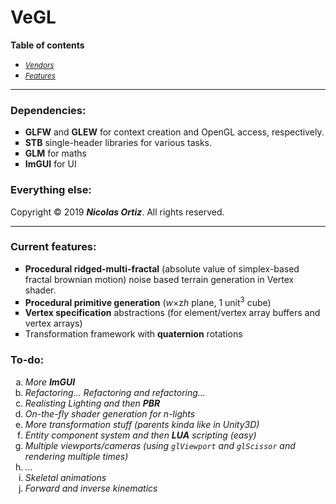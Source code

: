 # VeGL

<div>
  <nav>
    <p><b><important>Table of contents</important></b></p>
    <ul type = "disc">
      <li><i><small><a href="#Vendors">Vendors</a></small></i></li>
      <li><i><small><a href="#Features">Features</a></small></i></li>
    </ul>
  </nav> 
</div>
<hr>
<div id="Vendors">
  <section>
    <h3> Dependencies: </h2>
    <ul type = "square">
      <li> <b><important>GLFW</b></important> and <b><important>GLEW</b></important> for context creation and OpenGL access, respectively.</li>
      <li> <b><important>STB</b></important> single-header libraries for various tasks. </li>
      <li> <b><important>GLM</b></important> for maths </li>
      <li> <b><important>ImGUI</b></important> for UI </li>
    </ul>
  </section>
  <section>
    <h3> Everything else: </h2>
    <p>Copyright &copy; 2019 <i><b>Nicolas Ortiz</i></b>. All rights reserved.</p>
  </section>
</div>
<hr>
<div id="Features">
  <section>
    <h3> Current features: </h2>
    <ul type = "square">
      <li> <b>Procedural ridged-multi-fractal</b> (absolute value of simplex-based fractal brownian motion) noise based terrain generation in Vertex shader. </li>
      <li> <b>Procedural primitive generation</b> (<var>w</var>&times;z<var>h</var> plane, 1 unit<sup>3</sup> cube) </li>
      <li> <b>Vertex specification</b> abstractions (for element/vertex array buffers and vertex arrays) </li>
      <li> Transformation framework with <b>quaternion</b> rotations </li>
    </ul>
  </section>
  <section>
    <h3> To-do: </h2> 
    <ol type = "a"> 
      <li><i>  More <b><important>ImGUI</b></important> </i></li>
      <li><i>  Refactoring... Refactoring and refactoring... </i></li>
      <li><i>  Realisting Lighting and then <b>PBR</b> </i></li>
      <li><i>  On-the-fly shader generation for n-lights </i></li>
      <li><i>  More transformation stuff (parents kinda like in Unity3D) </i></li>
      <li><i>  Entity component system and then <b><important>LUA</b></important> scripting (easy) </i></li>
      <li><i>  Multiple viewports/cameras (using <code>glViewport</code> and <code>glScissor</code> and rendering multiple times) </i></li>
      <li><i>  &hellip; </i></li>
      <li><i>  Skeletal animations </i></li>
      <li><i>  Forward and inverse kinematics </i></li>
    </ol> 
  </section>
</div>
